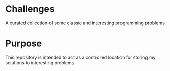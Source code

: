 # Challenges
A curated collection of some classic and interesting programming problems

# Purpose
This repository is intended to act as a controlled location for storing my solutions to interesting problems

